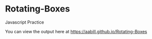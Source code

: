 # Rotating-Boxes
Javascript Practice


You can view the output here at https://aabill.github.io/Rotating-Boxes
